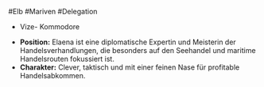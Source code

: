 #Elb #Mariven #Delegation 
- Vize- Kommodore
* **Position:** Elaena ist eine diplomatische Expertin und Meisterin der Handelsverhandlungen, die besonders auf den Seehandel und maritime Handelsrouten fokussiert ist.
* **Charakter:** Clever, taktisch und mit einer feinen Nase für profitable Handelsabkommen.
